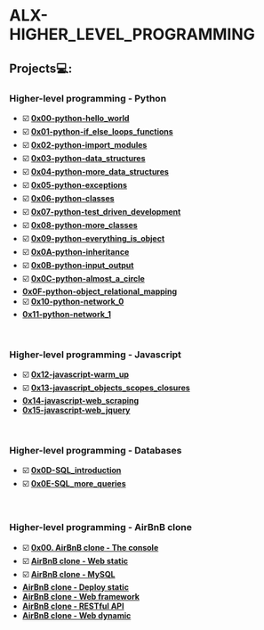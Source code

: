# **ALX-HIGHER_LEVEL_PROGRAMMING**

## Projects💻:

### Higher-level programming - Python
- ☑️ **[0x00-python-hello_world](https://github.com/codenvibes/alx-higher_level_programming/tree/master/0x00-python-hello_world)**
- ☑️ **[0x01-python-if_else_loops_functions](https://github.com/codenvibes/alx-higher_level_programming/tree/master/0x01-python-if_else_loops_functions)**
- ☑️ **[0x02-python-import_modules](https://github.com/codenvibes/alx-higher_level_programming/tree/master/0x02-python-import_modules)**
- ☑️ **[0x03-python-data_structures](https://github.com/codenvibes/alx-higher_level_programming/tree/master/0x03-python-data_structures)**
- ☑️ **[0x04-python-more_data_structures](https://github.com/codenvibes/alx-higher_level_programming/tree/master/0x04-python-more_data_structures)**
- ☑️ **[0x05-python-exceptions](https://github.com/codenvibes/alx-higher_level_programming/tree/master/0x05-python-exceptions)**
- ☑️ **[0x06-python-classes](https://github.com/codenvibes/alx-higher_level_programming/tree/master/0x06-python-classes)**
- ☑️ **[0x07-python-test_driven_development](https://github.com/codenvibes/alx-higher_level_programming/tree/master/0x07-python-test_driven_development)**
- ☑️ **[0x08-python-more_classes](https://github.com/codenvibes/alx-higher_level_programming/tree/master/0x08-python-more_classes)**
- ☑️ **[0x09-python-everything_is_object](https://github.com/codenvibes/alx-higher_level_programming/tree/master/0x09-python-everything_is_object)**
- ☑️ **[0x0A-python-inheritance](https://github.com/codenvibes/alx-higher_level_programming/tree/master/0x0A-python-inheritance)**
- ☑️ **[0x0B-python-input_output](https://github.com/codenvibes/alx-higher_level_programming/tree/master/0x0B-python-input_output)**
- ☑️ **[0x0C-python-almost_a_circle](https://github.com/codenvibes/alx-higher_level_programming/tree/master/0x0C-python-almost_a_circle)**
- **[0x0F-python-object_relational_mapping](https://github.com/codenvibes/alx-higher_level_programming/tree/master/0x0F-python-object_relational_mapping)**
- ☑️ **[0x10-python-network_0](https://github.com/codenvibes/alx-higher_level_programming/tree/master/0x10-python-network_0)**
- **[0x11-python-network_1]()**
<br>


### Higher-level programming - Javascript
- ☑️ **[0x12-javascript-warm_up](https://github.com/codenvibes/alx-higher_level_programming/tree/master/0x12-javascript-warm_up)**
- ☑️ **[0x13-javascript_objects_scopes_closures](https://github.com/codenvibes/alx-higher_level_programming/tree/master/0x13-javascript_objects_scopes_closures)**
- **[0x14-javascript-web_scraping]()**
- **[0x15-javascript-web_jquery]()**
<br>


### Higher-level programming - Databases
- ☑️ **[0x0D-SQL_introduction](https://github.com/codenvibes/alx-higher_level_programming/tree/master/0x0D-SQL_introduction)**
- ☑️ **[0x0E-SQL_more_queries](https://github.com/codenvibes/alx-higher_level_programming/tree/master/0x0E-SQL_more_queries)**
<br>


### Higher-level programming - AirBnB clone
- ☑️ **[0x00. AirBnB clone - The console](https://github.com/codenvibes/AirBnB_clone)**
- ☑️ **[AirBnB clone - Web static](https://github.com/codenvibes/AirBnB_clone/tree/master/web_static)**
- ☑️ **[AirBnB clone - MySQL](https://github.com/codenvibes/AirBnB_clone_v2/tree/master)**
- **[AirBnB clone - Deploy static]()**
- **[AirBnB clone - Web framework]()**
- **[AirBnB clone - RESTful API]()**
- **[AirBnB clone - Web dynamic]()**
<br>
